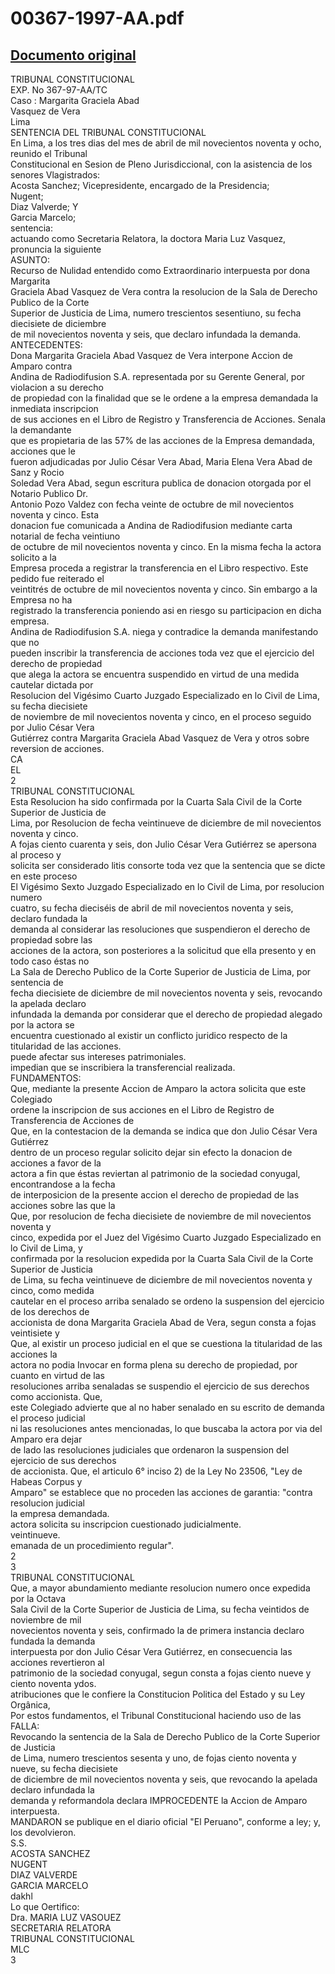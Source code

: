 
00367-1997-AA.pdf
=================
  
[Documento original](https://tc.gob.pe/jurisprudencia/1998/00367-1997-AA.pdf)  
---  
TRIBUNAL CONSTITUCIONAL  
EXP. No 367-97-AA/TC  
Caso : Margarita Graciela Abad  
Vasquez de Vera  
Lima  
SENTENCIA DEL TRIBUNAL CONSTITUCIONAL  
En Lima, a los tres dias del mes de abril de mil novecientos noventa y ocho, reunido el Tribunal  
Constitucional en Sesion de Pleno Jurisdiccional, con la asistencia de los senores Vlagistrados:  
Acosta Sanchez; Vicepresidente, encargado de la Presidencia;  
Nugent;  
Diaz Valverde; Y  
Garcia Marcelo;  
sentencia:  
actuando como Secretaria Relatora, la doctora Maria Luz Vasquez, pronuncia la siguiente  
ASUNTO:  
Recurso de Nulidad entendido como Extraordinario interpuesta por dona Margarita  
Graciela Abad Vasquez de Vera contra la resolucion de la Sala de Derecho Publico de la Corte  
Superior de Justicia de Lima, numero trescientos sesentiuno, su fecha diecisiete de diciembre  
de mil novecientos noventa y seis, que declaro infundada la demanda.  
ANTECEDENTES:  
Dona Margarita Graciela Abad Vasquez de Vera interpone Accion de Amparo contra  
Andina de Radiodifusion S.A. representada por su Gerente General, por violacion a su derecho  
de propiedad con la finalidad que se le ordene a la empresa demandada la inmediata inscripcion  
de sus acciones en el Libro de Registro y Transferencia de Acciones. Senala la demandante  
que es propietaria de las 57% de las acciones de la Empresa demandada, acciones que le  
fueron adjudicadas por Julio César Vera Abad, Maria Elena Vera Abad de Sanz y Rocio  
Soledad Vera Abad, segun escritura publica de donacion otorgada por el Notario Publico Dr.  
Antonio Pozo Valdez con fecha veinte de octubre de mil novecientos noventa y cinco. Esta  
donacion fue comunicada a Andina de Radiodifusion mediante carta notarial de fecha veintiuno  
de octubre de mil novecientos noventa y cinco. En la misma fecha la actora solicito a la  
Empresa proceda a registrar la transferencia en el Libro respectivo. Este pedido fue reiterado el  
veintitrés de octubre de mil novecientos noventa y cinco. Sin embargo a la Empresa no ha  
registrado la transferencia poniendo asi en riesgo su participacion en dicha empresa.  
Andina de Radiodifusion S.A. niega y contradice la demanda manifestando que no  
pueden inscribir la transferencia de acciones toda vez que el ejercicio del derecho de propiedad  
que alega la actora se encuentra suspendido en virtud de una medida cautelar dictada por  
Resolucion del Vigésimo Cuarto Juzgado Especializado en lo Civil de Lima, su fecha diecisiete  
de noviembre de mil novecientos noventa y cinco, en el proceso seguido por Julio César Vera  
Gutiérrez contra Margarita Graciela Abad Vasquez de Vera y otros sobre reversion de acciones.  
CA  
EL  
2  
TRIBUNAL CONSTITUCIONAL  
Esta Resolucion ha sido confirmada por la Cuarta Sala Civil de la Corte Superior de Justicia de  
Lima, por Resolucion de fecha veintinueve de diciembre de mil novecientos noventa y cinco.  
A fojas ciento cuarenta y seis, don Julio César Vera Gutiérrez se apersona al proceso y  
solicita ser considerado litis consorte toda vez que la sentencia que se dicte en este proceso  
El Vigésimo Sexto Juzgado Especializado en lo Civil de Lima, por resolucion numero  
cuatro, su fecha dieciséis de abril de mil novecientos noventa y seis, declaro fundada la  
demanda al considerar las resoluciones que suspendieron el derecho de propiedad sobre las  
acciones de la actora, son posteriores a la solicitud que ella presento y en todo caso éstas no  
La Sala de Derecho Publico de la Corte Superior de Justicia de Lima, por sentencia de  
fecha diecisiete de diciembre de mil novecientos noventa y seis, revocando la apelada declaro  
infundada la demanda por considerar que el derecho de propiedad alegado por la actora se  
encuentra cuestionado al existir un conflicto juridico respecto de la titularidad de las acciones.  
puede afectar sus intereses patrimoniales.  
impedian que se inscribiera la transferencial realizada.  
FUNDAMENTOS:  
Que, mediante la presente Accion de Amparo la actora solicita que este Colegiado  
ordene la inscripcion de sus acciones en el Libro de Registro de Transferencia de Acciones de  
Que, en la contestacion de la demanda se indica que don Julio César Vera Gutiérrez  
dentro de un proceso regular solicito dejar sin efecto la donacion de acciones a favor de la  
actora a fin que éstas reviertan al patrimonio de la sociedad conyugal, encontrandose a la fecha  
de interposicion de la presente accion el derecho de propiedad de las acciones sobre las que la  
Que, por resolucion de fecha diecisiete de noviembre de mil novecientos noventa y  
cinco, expedida por el Juez del Vigésimo Cuarto Juzgado Especializado en lo Civil de Lima, y  
confirmada por la resolucion expedida por la Cuarta Sala Civil de la Corte Superior de Justicia  
de Lima, su fecha veintinueve de diciembre de mil novecientos noventa y cinco, como medida  
cautelar en el proceso arriba senalado se ordeno la suspension del ejercicio de los derechos de  
accionista de dona Margarita Graciela Abad de Vera, segun consta a fojas veintisiete y  
Que, al existir un proceso judicial en el que se cuestiona la titularidad de las acciones la  
actora no podia Invocar en forma plena su derecho de propiedad, por cuanto en virtud de las  
resoluciones arriba senaladas se suspendio el ejercicio de sus derechos como accionista. Que,  
este Colegiado advierte que al no haber senalado en su escrito de demanda el proceso judicial  
ni las resoluciones antes mencionadas, lo que buscaba la actora por via del Amparo era dejar  
de lado las resoluciones judiciales que ordenaron la suspension del ejercicio de sus derechos  
de accionista. Que, el articulo 6° inciso 2) de la Ley No 23506, "Ley de Habeas Corpus y  
Amparo" se establece que no proceden las acciones de garantia: "contra resolucion judicial  
la empresa demandada.  
actora solicita su inscripcion cuestionado judicialmente.  
veintinueve.  
emanada de un procedimiento regular".  
2  
3  
TRIBUNAL CONSTITUCIONAL  
Que, a mayor abundamiento mediante resolucion numero once expedida por la Octava  
Sala Civil de la Corte Superior de Justicia de Lima, su fecha veintidos de noviembre de mil  
novecientos noventa y seis, confirmado la de primera instancia declaro fundada la demanda  
interpuesta por don Julio César Vera Gutiérrez, en consecuencia las acciones revertieron al  
patrimonio de la sociedad conyugal, segun consta a fojas ciento nueve y ciento noventa ydos.  
atribuciones que le confiere la Constitucion Politica del Estado y su Ley Orgânica,  
Por estos fundamentos, el Tribunal Constitucional haciendo uso de las  
FALLA:  
Revocando la sentencia de la Sala de Derecho Publico de la Corte Superior de Justicia  
de Lima, numero trescientos sesenta y uno, de fojas ciento noventa y nueve, su fecha diecisiete  
de diciembre de mil novecientos noventa y seis, que revocando la apelada declaro infundada la  
demanda y reformandola declara IMPROCEDENTE la Accion de Amparo interpuesta.  
MANDARON se publique en el diario oficial "El Peruano", conforme a ley; y, los devolvieron.  
S.S.  
ACOSTA SANCHEZ  
NUGENT  
DIAZ VALVERDE  
GARCIA MARCELO  
dakhl  
Lo que Oertifico:  
Dra. MARIA LUZ VASOUEZ  
SECRETARIA RELATORA  
TRIBUNAL CONSTITUCIONAL  
MLC  
3
